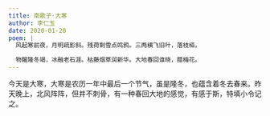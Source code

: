 ```yaml
---
title: 南歌子·大寒
author: 李仁玉
date: 2020-01-20
poem: |
  风起寒前夜，月明疏影斜。残荷剩雪点鸣鸦。三两横飞旧叶，落枝桠。

  物醒隆冬竭，冰融老石涯。枯藤烟草润新华。大地春回谁晓，腊梅花。
---
```


今天是大寒，大寒是农历一年中最后一个节气，虽是隆冬，也蕴含着冬去春来。昨天晚上，北风阵阵，但并不刺骨，有一种春回大地的感觉，有感于斯，特填小令记之。
